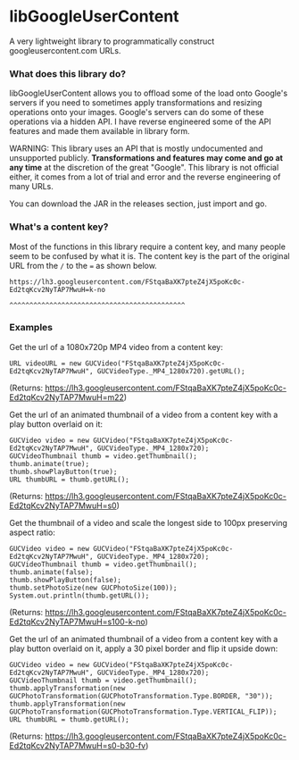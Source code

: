 # libGoogleUserContent
A very lightweight library to programmatically construct googleusercontent.com URLs.

### What does this library do? ###
libGoogleUserContent allows you to offload some of the load onto Google's servers if you need to sometimes apply transformations and resizing operations onto your images. Google's servers can do some of these operations via a hidden API. I have reverse engineered some of the API features and made them available in library form.

WARNING: This library uses an API that is mostly undocumented and unsupported publicly. <b>Transformations and features may come and go at any time</b> at the discretion of the great "Google". This library is not official either, it comes from a lot of trial and error and the reverse engineering of many URLs.

You can download the JAR in the releases section, just import and go.

### What's a content key? ###
Most of the functions in this library require a content key, and many people seem to be confused by what it is. The content key is the part of the original URL from the <code>/</code> to the <code>=</code> as shown below.
```
https://lh3.googleusercontent.com/FStqaBaXK7pteZ4jX5poKc0c-Ed2tqKcv2NyTAP7MwuH=k-no
                                  ^^^^^^^^^^^^^^^^^^^^^^^^^^^^^^^^^^^^^^^^^^^^
```

### Examples ###
Get the url of a 1080x720p MP4 video from a content key:

```
URL videoURL = new GUCVideo("FStqaBaXK7pteZ4jX5poKc0c-Ed2tqKcv2NyTAP7MwuH", GUCVideoType._MP4_1280x720).getURL();
```
(Returns: https://lh3.googleusercontent.com/FStqaBaXK7pteZ4jX5poKc0c-Ed2tqKcv2NyTAP7MwuH=m22)

Get the url of an animated thumbnail of a video from a content key with a play button overlaid on it:
```
GUCVideo video = new GUCVideo("FStqaBaXK7pteZ4jX5poKc0c-Ed2tqKcv2NyTAP7MwuH", GUCVideoType._MP4_1280x720);
GUCVideoThumbnail thumb = video.getThumbnail();
thumb.animate(true);
thumb.showPlayButton(true);
URL thumbURL = thumb.getURL();
```
(Returns: https://lh3.googleusercontent.com/FStqaBaXK7pteZ4jX5poKc0c-Ed2tqKcv2NyTAP7MwuH=s0)

Get the thumbnail of a video and scale the longest side to 100px preserving aspect ratio:
```
GUCVideo video = new GUCVideo("FStqaBaXK7pteZ4jX5poKc0c-Ed2tqKcv2NyTAP7MwuH", GUCVideoType._MP4_1280x720);
GUCVideoThumbnail thumb = video.getThumbnail();
thumb.animate(false);
thumb.showPlayButton(false);
thumb.setPhotoSize(new GUCPhotoSize(100));
System.out.println(thumb.getURL());
```
(Returns: https://lh3.googleusercontent.com/FStqaBaXK7pteZ4jX5poKc0c-Ed2tqKcv2NyTAP7MwuH=s100-k-no)

Get the url of an animated thumbnail of a video from a content key with a play button overlaid on it, apply a 30 pixel border and flip it upside down:
```
GUCVideo video = new GUCVideo("FStqaBaXK7pteZ4jX5poKc0c-Ed2tqKcv2NyTAP7MwuH", GUCVideoType._MP4_1280x720);
GUCVideoThumbnail thumb = video.getThumbnail();
thumb.applyTransformation(new GUCPhotoTransformation(GUCPhotoTransformation.Type.BORDER, "30"));
thumb.applyTransformation(new GUCPhotoTransformation(GUCPhotoTransformation.Type.VERTICAL_FLIP));
URL thumbURL = thumb.getURL();
```
(Returns: https://lh3.googleusercontent.com/FStqaBaXK7pteZ4jX5poKc0c-Ed2tqKcv2NyTAP7MwuH=s0-b30-fv)